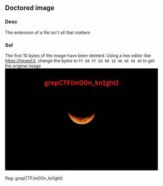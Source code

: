 ## Doctored image

### Desc
The extension of a file isn't all that matters


### Sol
The first 10 bytes of the image have been deleted. Using a hex editor like https://hexed.it, change the bytes to ```FF D8 FF E0 00 10 4A 46 49 46``` to get the original image
![original image](original.jpg)

flag: grepCTF{m00n_kn1ght}